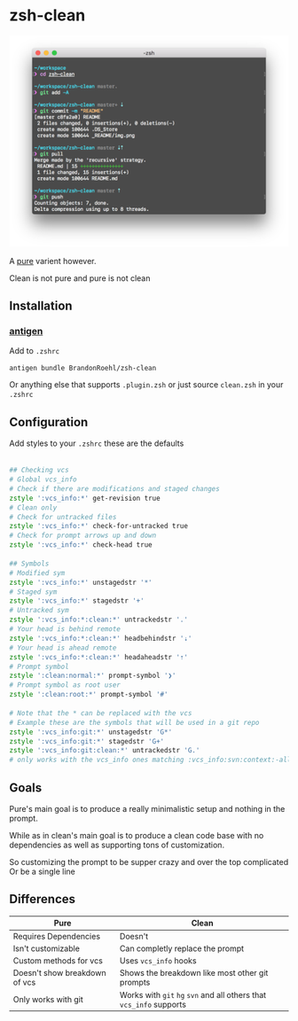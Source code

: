 # zsh-clean
![Showcase](_README/img.png?raw=true)

A [pure](https://github.com/sindresorhus/pure) varient however.

Clean is not pure and pure is not clean

## Installation

### [antigen](https://github.com/zsh-users/antigen)

Add to `.zshrc`

```zsh
antigen bundle BrandonRoehl/zsh-clean
```

Or anything else that supports `.plugin.zsh` or just source `clean.zsh` in your
`.zshrc`

## Configuration

Add styles to your `.zshrc` these are the defaults

```zsh

## Checking vcs
# Global vcs_info
# Check if there are modifications and staged changes
zstyle ':vcs_info:*' get-revision true
# Clean only
# Check for untracked files
zstyle ':vcs_info:*' check-for-untracked true
# Check for prompt arrows up and down
zstyle ':vcs_info:*' check-head true

## Symbols
# Modified sym
zstyle ':vcs_info:*' unstagedstr '*'
# Staged sym
zstyle ':vcs_info:*' stagedstr '+'
# Untracked sym
zstyle ':vcs_info:*:clean:*' untrackedstr '.'
# Your head is behind remote
zstyle ':vcs_info:*:clean:*' headbehindstr '⇣'
# Your head is ahead remote
zstyle ':vcs_info:*:clean:*' headaheadstr '⇡'
# Prompt symbol
zstyle ':clean:normal:*' prompt-symbol '❯'
# Prompt symbol as root user
zstyle ':clean:root:*' prompt-symbol '#'

# Note that the * can be replaced with the vcs
# Example these are the symbols that will be used in a git repo
zstyle ':vcs_info:git:*' unstagedstr 'G*'
zstyle ':vcs_info:git:*' stagedstr 'G+'
zstyle ':vcs_info:git:clean:*' untrackedstr 'G.'
# only works with the vcs_info ones matching :vcs_info:svn:context:-all-
```

## Goals

Pure's main goal is to produce a really minimalistic setup and nothing
in the prompt.

While as in clean's main goal is to produce a clean code base with no
dependencies as well as supporting tons of customization.

So customizing the prompt to be supper crazy and over the top complicated
Or be a single line

## Differences

| Pure | Clean |
|------|-------|
| Requires Dependencies | Doesn't |
| Isn't customizable | Can completly replace the prompt |
| Custom methods for vcs | Uses `vcs_info` hooks |
| Doesn't show breakdown of vcs | Shows the breakdown like most other git prompts |
| Only works with git | Works with `git` `hg` `svn` and all others that `vcs_info` supports |


